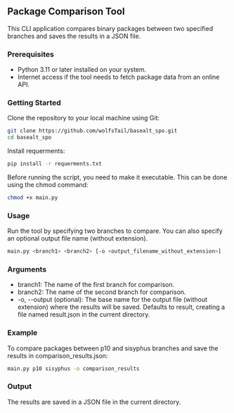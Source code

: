 ## Package Comparison Tool

This CLI application compares binary packages between two specified branches and saves the results in a JSON file.

### Prerequisites

- Python 3.11 or later installed on your system.
- Internet access if the tool needs to fetch package data from an online API.

### Getting Started

Clone the repository to your local machine using Git:

```bash
git clone https://github.com/wolfsTail/basealt_spo.git
cd basealt_spo
```

Install requerments:
```bash
pip install -r requerments.txt
```

Before running the script, you need to make it executable. This can be done using the chmod command:

```bash
chmod +x main.py
```

### Usage

Run the tool by specifying two branches to compare. You can also specify an optional output file name (without extension).

```bash
main.py <branch1> <branch2> [-o <output_filename_without_extension>]
```

### Arguments
- branch1: The name of the first branch for comparison.
- branch2: The name of the second branch for comparison.
- -o, --output (optional): The base name for the output file (without extension) where the results will be saved. Defaults to result, creating a file named result.json in the current directory.

### Example

To compare packages between p10 and sisyphus branches and save the results in comparison_results.json:

```bash
main.py p10 sisyphus -o comparison_results
```

### Output

The results are saved in a JSON file in the current directory.